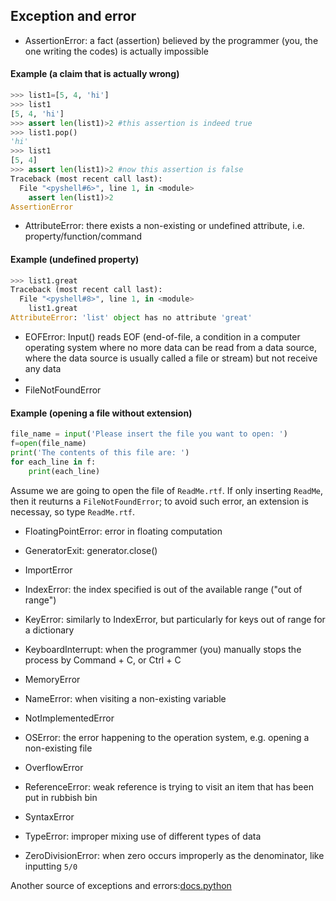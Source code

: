 ## Exception and error

- AssertionError: a fact (assertion) believed by the programmer (you, the one writing the codes) is actually impossible
#### Example (a claim that is actually wrong)
```Python
>>> list1=[5, 4, 'hi']
>>> list1
[5, 4, 'hi']
>>> assert len(list1)>2 #this assertion is indeed true
>>> list1.pop()
'hi'
>>> list1
[5, 4]
>>> assert len(list1)>2 #now this assertion is false
Traceback (most recent call last):
  File "<pyshell#6>", line 1, in <module>
    assert len(list1)>2
AssertionError
```

- AttributeError: there exists a non-existing or undefined attribute, i.e. property/function/command
#### Example (undefined property)
```Python
>>> list1.great
Traceback (most recent call last):
  File "<pyshell#8>", line 1, in <module>
    list1.great
AttributeError: 'list' object has no attribute 'great'
```

- EOFError: Input() reads EOF (end-of-file, a condition in a computer operating system where no more data can be read from a data source, where the data source is usually called a file or stream) but not receive any data 
- 
- FileNotFoundError
#### Example (opening a file without extension)

```Python
file_name = input('Please insert the file you want to open: ')
f=open(file_name)
print('The contents of this file are: ')
for each_line in f:
    print(each_line)
```
Assume we are going to open the file of `ReadMe.rtf`. If only inserting `ReadMe`, then it reuturns a `FileNotFoundError`; to avoid such error, an extension is necessay, so type `ReadMe.rtf`. 

- FloatingPointError: error in floating computation

- GeneratorExit: generator.close()

- ImportError

- IndexError: the index specified is out of the available range ("out of range")

- KeyError: similarly to IndexError, but particularly for keys out of range for a dictionary

- KeyboardInterrupt: when the programmer (you) manually stops the process by Command + C, or Ctrl + C

- MemoryError

- NameError: when visiting a non-existing variable

- NotImplementedError

- OSError: the error happening to the operation system, e.g. opening a non-existing file

- OverflowError

- ReferenceError: weak reference is trying to visit an item that has been put in rubbish bin

- SyntaxError

- TypeError: improper mixing use of different types of data

- ZeroDivisionError: when zero occurs improperly as the denominator, like inputting `5/0`


Another source of exceptions and errors:[docs.python](https://docs.python.org/3/library/exceptions.html#exception-hierarchy)


